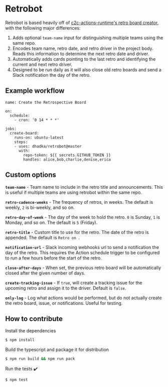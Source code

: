 # Retrobot

Retrobot is based heavily off of [c2c-actions-runtime's retro board creator](https://github.com/hross/retro-board-creator), with the following major differences:

1. Adds optional `team-name` input for distinguishing multiple teams using the same repo.
2. Encodes team name, retro date, and retro driver in the project body. Reads this information to determine the next retro date and driver.
3. Automatically adds cards pointing to the last retro and identifying the current and next retro driver.
4. Designed to be run daily as it will also close old retro boards and send a Slack notification the day of the retro.

## Example workflow

```
name: Create the Retrospective Board

on:
  schedule:
    - cron: '0 14 * * *'

jobs:
  create-board:
    runs-on: ubuntu-latest
    steps:
    - uses: dhadka/retrobot@master
      with: 
        repo-token: ${{ secrets.GITHUB_TOKEN }}
        handles: alice,bob,charlie,denise,erica
```

## Custom options

**`team-name`** - Team name to include in the retro title and announcements. This is useful if multiple teams are using retrobot within the same repo.

**`retro-cadence-weeks`** - The frequency of retros, in weeks.  The default is weekly, `2` is bi-weekly, and so on.

**`retro-day-of-week`** - The day of the week to hold the retro. `0` is Sunday, `1` is Monday, and so on.  The default is `5` (Friday).

**`retro-title`** - Custom title to use for the retro. The date of the retro is appended.  The default is `Retro on `.

**`notification-url`** - Slack incoming webhooks url to send a notification the day of the retro.  This requires the Action schedule trigger to be configured to run a few hours before the start of the retro.

**`close-after-days`** - When set, the previous retro board will be automatically closed after the given number of days.

**`create-tracking-issue`** - If `true`, will create a tracking issue for the upcoming retro and assign it to the driver.  Default is `false`.

**`only-log`** - Log what actions would be performed, but do not actually create the retro board, issue, or notifications.  Useful for testing.

## How to contribute

Install the dependencies  
```bash
$ npm install
```

Build the typescript and package it for distribution
```bash
$ npm run build && npm run pack
```

Run the tests :heavy_check_mark:  
```bash
$ npm test
```
